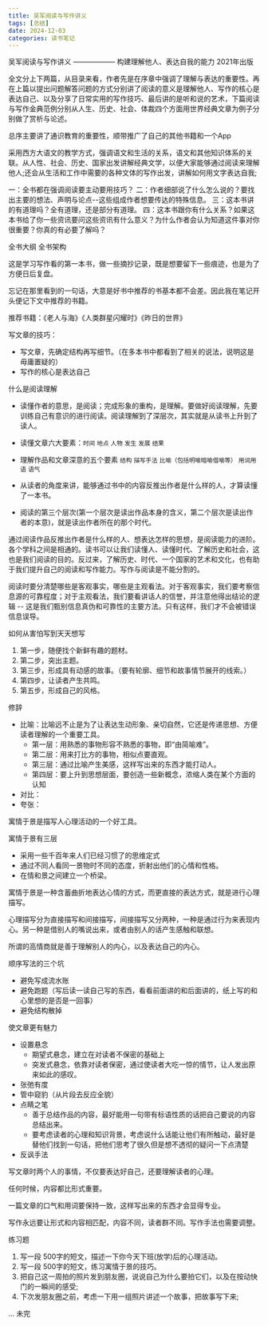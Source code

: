 ```yaml
---
title: 吴军阅读与写作讲义
tags: [总结]
date: 2024-12-03
categories: 读书笔记
---
```


吴军阅读与写作讲义 —————— 构建理解他人、表达自我的能力 2021年出版

全文分上下两篇，从目录来看，作者先是在序章中强调了理解与表达的重要性。再在上篇以提出问题解答问题的方式分别讲了阅读的意义是理解他人、写作的核心是表达自己、以及分享了日常实用的写作技巧、最后讲的是听和说的艺术，下篇阅读与写作金典范例分别从人生、历史、社会、体裁四个方面用世界经典文章为例子分别做了赏析与论述。

总序主要讲了通识教育的重要性，顺带推广了自己的其他书籍和一个App

采用西方大语文的教学方式，强调语文和生活的关系，语文和其他知识体系的关联。从人性、社会、历史、国家出发讲解经典文学，以便大家能够通过阅读来理解他人;还会从生活和工作中需要的各种文体的写作出发，讲解如何用文字表达自我;

一：全书都在强调阅读要主动要用技巧？
二：作者细部说了什么怎么说的？要找出主要的想法、声明与论点--这些组成作者想要传达的特殊信息。
三：这本书讲的有道理吗？全有道理，还是部分有道理。
四：这本书跟你有什么关系？如果这本书给了你一些资讯要问这些资讯有什么意义？为什么作者会认为知道这件事对你很重要？你真的有必要了解吗？

全书大纲
全书架构

这是学习写作看的第一本书，做一些摘抄记录，既是想要留下一些痕迹，也是为了方便日后复盘。

忘记在那里看到的一句话，大意是好书中推荐的书基本都不会差。因此我在笔记开头便记下文中推荐的书籍。

推荐书籍：《老人与海》《人类群星闪耀时》《昨日的世界》

写文章的技巧：

- 写文章，先确定结构再写细节。（在多本书中都看到了相关的说法，说明这是毋庸置疑的）
- 写作的核心是表达自己

什么是阅读理解

- 读懂作者的意思，是阅读；完成形象的重构，是理解。要做好阅读理解，先要训练自己有意识的进行阅读。阅读理解到了深层次，其实就是从读书上升到了读人。

- 读懂文章六大要素：`时间` `地点` `人物` `发生` `发展` `结果`

- 理解作品和文章深意的五个要素  `结构` `描写手法` `比喻（包括明喻暗喻借喻等）` `用词用语` `语气`

- 从读者的角度来讲，能够通过书中的内容反推出作者是什么样的人，才算读懂了一本书。

- 阅读的第三个层次(第一个层次是读出作品本身的含义，第二个层次是读出作者的本意)，就是读出作者所在的那个时代。

通过阅读作品反推出作者是什么样的人、想表达怎样的思想，是阅读能力的进阶。各个学科之间是相通的。读书可以让我们读懂人、读懂时代、了解历史和社会，这也是我们阅读的目的。反过来，了解历史、时代、一个国家的艺术和文化，也有助于我们提升自己的阅读和写作能力。写作与阅读是不能分割的。

阅读时要分清楚哪些是客观事实，哪些是主观看法。对于客观事实，我们要考察信息源的可靠程度；对于主观看法，我们要看讲话人的信誉，并注意他得出结论的逻辑 -- 这是我们甄别信息真伪和可靠性的主要方法。只有这样，我们才不会被错误信息误导。

如何从害怕写到天天想写

1. 第一步，随便找个新鲜有趣的题材。
1. 第二步，突出主题。
1. 第三步，形成具有动感的故事。（要有轮廓、细节和故事情节展开的线索。）
1. 第四步，让读者产生共鸣。
1. 第五步，形成自己的风格。

修辞

- 比喻：比喻远不止是为了让表达生动形象、亲切自然，它还是传递思想、方便读者理解的一个重要工具。
  - 第一层：用熟悉的事物形容不熟悉的事物，即“由简喻难”。
  - 第二层：用来打比方的事物，相似点要直观。
  - 第三层：通过比喻产生美感，这样写出来的东西才能打动人。
  - 第四层：要上升到思想层面，要创造一些新概念，浓缩人类在某个方面的认知
- 对比：
- 夸张：

寓情于景是描写人心理活动的一个好工具。

寓情于景有三层

- 采用一些千百年来人们已经习惯了的思维定式
- 通过不同人看同一景物时不同的态度，折射出他们的心情和性格。
- 在情和景之间建立一个桥梁。

寓情于景是一种含蓄曲折地表达心情的方式，而更直接的表达方式，就是进行心理描写。

心理描写分为直接描写和间接描写，间接描写又分两种，一种是通过行为来表现内心。另一种是借别人的嘴说出来，或者由别人的话产生感触和联想。

所谓的高情商就是善于理解别人的内心，以及表达自己的内心。

顺序写法的三个坑

- 避免写成流水账
- 避免跑题（写后读一读自己写的东西，看看前面讲的和后面讲的，纸上写的和心里想的是否是一回事）
- 避免结构散掉

使文章更有魅力

- 设置悬念
  - 期望式悬念，建立在对读者不保密的基础上
  - 突发式悬念，依靠对读者保密，通过使读者大吃一惊的情节，让人发出原来如此的感叹。
- 张弛有度
- 管中窥豹（从片段去反应全貌）
- 点睛之笔
  - 善于总结作品的内容，最好能用一句带有标语性质的话把自己要说的内容总结出来。
  - 要考虑读者的心理和知识背景，考虑说什么话能让他们有所触动，最好是替他们找到一句话，把他们思考了很久但是想不透彻的疑问一下点清楚
- 反讽手法

写文章时两个人的事情，不仅要表达好自己，还要理解读者的心理。

任何时候，内容都比形式重要。

一篇文章的口气和用词要保持一致，这样写出来的东西才会显得专业。

写作永远要让形式和内容相匹配，内容不同，读者群不同。写作手法也需要调整。

练习题

1. 写一段 500字的短文，描述一下你今天下班(放学)后的心理活动。
2. 写一段 500字的短文，练习寓情于景的技巧。
3. 把自己这一周拍的照片发到朋友圈，说说自己为什么要拍它们，以及在按动快门的一瞬间的感受;
4. 下次发朋友圈之前，考虑一下用一组照片讲述一个故事，把故事写下来;

... 未完
